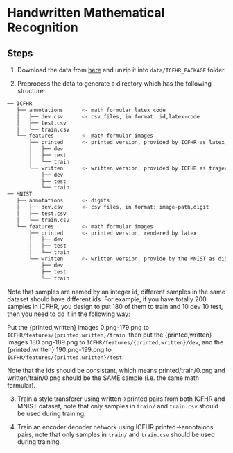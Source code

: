 # Handwritten Mathematical Recognition

## Steps

1. Download the data from [here](http://www.isical.ac.in/~crohme/ICFHR_package.zip) and unzip it into `data/ICFHR_PACKAGE` folder.

2. Preprocess the data to generate a directory which has the following structure:

```bash
── ICFHR 
   ├── annotations      <- math formular latex code
   │   ├── dev.csv      <- csv files, in format: id,latex-code
   │   ├── test.csv
   │   └── train.csv
   └── features         <- math formular images
       ├── printed      <- printed version, provided by ICFHR as latex, should be rendered by latex.
       │   ├── dev
       │   ├── test
       │   └── train
       └── written      <- written version, provided by ICFHR as trajectory, should be rendered by some scripts.
           ├── dev
           ├── test
           └── train
── MNIST 
   ├── annotations      <- digits
   │   ├── dev.csv      <- csv files, in format: image-path,digit
   │   ├── test.csv
   │   └── train.csv
   └── features         <- math formular images
       ├── printed      <- printed version, rendered by latex
       │   ├── dev
       │   ├── test
       │   └── train
       └── written      <- written version, provide by the MNIST as digit, should be rendered by latex.
           ├── dev
           ├── test
           └── train
```

Note that samples are named by an integer id, different samples in the same dataset should have different ids. 
For example, if you have totally 200 samples in ICFHR, you design to put 180 of them to train and 10 dev 10 test, then you need to do it in the following way:

Put the {printed,written} images 0.png-179.png to `ICFHR/features/{printed,written}/train`, 
then put the {printed,written} images 180.png-189.png to `ICFHR/features/{printed,written}/dev`,
and the {printed,written} 190.png-199.png to `ICFHR/features/{printed,written}/test`.

Note that the ids should be consistant, which means printed/train/0.png and written/train/0.png should be the SAME sample (i.e. the same math formular).


3. Train a style transferer using written->printed pairs from both ICFHR and MNIST dataset, note that only samples in `train/` and `train.csv` should be used during training.


4. Train an encoder decoder network using ICFHR printed->annotaions pairs, note that only samples in `train/` and `train.csv` should be used during training.


